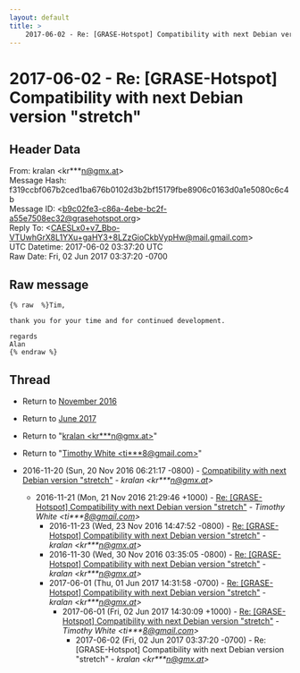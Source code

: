 ```yaml
---
layout: default
title: >
    2017-06-02 - Re: [GRASE-Hotspot] Compatibility with next Debian version "stretch"
---
```


# 2017-06-02 - Re: [GRASE-Hotspot] Compatibility with next Debian version "stretch"

## Header Data

From: kralan \<kr***n@gmx.at\><br>
Message Hash: f319ccbf067b2ced1ba676b0102d3b2bf15179fbe8906c0163d0a1e5080c6c4b<br>
Message ID: \<b9c02fe3-c86a-4ebe-bc2f-a55e7508ec32@grasehotspot.org\><br>
Reply To: \<CAESLx0+v7_Bbo-VTUwhGrX8L1YXu+gaHY3+8LZzGioCkbVypHw@mail.gmail.com\><br>
UTC Datetime: 2017-06-02 03:37:20 UTC<br>
Raw Date: Fri, 02 Jun 2017 03:37:20 -0700<br>

## Raw message

```
{% raw  %}Tim,

thank you for your time and for continued development.

regards
Alan
{% endraw %}
```

## Thread

+ Return to [November 2016](/archive/2016/11)
+ Return to [June 2017](/archive/2017/06)

+ Return to "[kralan <kr***n<span>@</span>gmx.at>](/authors/kr___n_at_gmx_at)"
+ Return to "[Timothy White <ti***8<span>@</span>gmail.com>](/authors/ti___8_at_gmail_com)"

+ 2016-11-20 (Sun, 20 Nov 2016 06:21:17 -0800) - [Compatibility with next Debian version "stretch"](/archive/2016/11/9a8ca46c42026c0ae3cf2ce80bf9dc71a62d1a95f60db0d718ecfc4539fb069a) - _kralan \<kr***n@gmx.at\>_
  + 2016-11-21 (Mon, 21 Nov 2016 21:29:46 +1000) - [Re: [GRASE-Hotspot] Compatibility with next Debian version "stretch"](/archive/2016/11/d17232336c07491b1a7877d50a82533a4442fad73889135d34df5ba8559c7ad8) - _Timothy White \<ti***8@gmail.com\>_
    + 2016-11-23 (Wed, 23 Nov 2016 14:47:52 -0800) - [Re: [GRASE-Hotspot] Compatibility with next Debian version "stretch"](/archive/2016/11/efc5c273946c887ea4c9053cc3489cd7bd34efad5350743ab826ae4b06653d6d) - _kralan \<kr***n@gmx.at\>_
    + 2016-11-30 (Wed, 30 Nov 2016 03:35:05 -0800) - [Re: [GRASE-Hotspot] Compatibility with next Debian version "stretch"](/archive/2016/11/0100e23975242778bbe830a1ea636bdce1cd429deefc4e5374a8bb8233aee02c) - _kralan \<kr***n@gmx.at\>_
    + 2017-06-01 (Thu, 01 Jun 2017 14:31:58 -0700) - [Re: [GRASE-Hotspot] Compatibility with next Debian version "stretch"](/archive/2017/06/880dbcfc5a971678664880c5012b05b1ffeccef279362b98aa4a9fb4db22f0c8) - _kralan \<kr***n@gmx.at\>_
      + 2017-06-01 (Fri, 02 Jun 2017 14:30:09 +1000) - [Re: [GRASE-Hotspot] Compatibility with next Debian version "stretch"](/archive/2017/06/a66603a5c3b383a8c68f4dbd24e6dc5b17a07b0bd7d6e7d87cf816db9866d5db) - _Timothy White \<ti***8@gmail.com\>_
        + 2017-06-02 (Fri, 02 Jun 2017 03:37:20 -0700) - Re: [GRASE-Hotspot] Compatibility with next Debian version "stretch" - _kralan \<kr***n@gmx.at\>_


